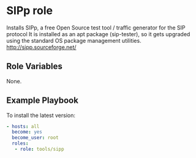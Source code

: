 # SIPp role

Installs SIPp, a free Open Source test tool / traffic generator for the SIP protocol
It is installed as an apt package (sip-tester), so it gets upgraded using the standard OS package management utilities.
http://sipp.sourceforge.net/

## Role Variables

None.

## Example Playbook

To install the latest version:

```yaml
- hosts: all
  become: yes
  become_user: root
  roles:
   - role: tools/sipp
```
